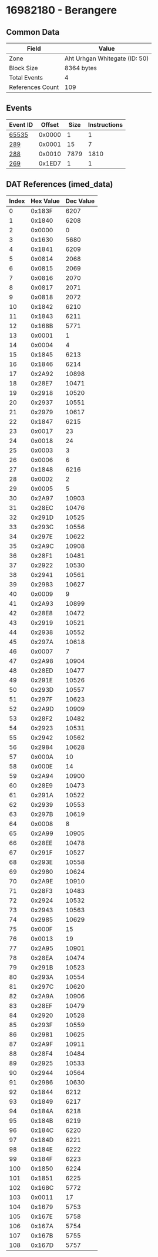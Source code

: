 # 16982180 - Berangere

## Common Data

| Field            | Value                         |
|------------------|-------------------------------|
| Zone             | Aht Urhgan Whitegate (ID: 50) |
| Block Size       | 8364 bytes                    |
| Total Events     | 4                             |
| References Count | 109                           |

## Events

| Event ID            | Offset   |   Size |   Instructions |
|---------------------|----------|--------|----------------|
| [65535](./65535.md) | 0x0000   |      1 |              1 |
| [289](./289.md)     | 0x0001   |     15 |              7 |
| [288](./288.md)     | 0x0010   |   7879 |           1810 |
| [269](./269.md)     | 0x1ED7   |      1 |              1 |

## DAT References (imed_data)

|   Index | Hex Value   |   Dec Value |
|---------|-------------|-------------|
|       0 | 0x183F      |        6207 |
|       1 | 0x1840      |        6208 |
|       2 | 0x0000      |           0 |
|       3 | 0x1630      |        5680 |
|       4 | 0x1841      |        6209 |
|       5 | 0x0814      |        2068 |
|       6 | 0x0815      |        2069 |
|       7 | 0x0816      |        2070 |
|       8 | 0x0817      |        2071 |
|       9 | 0x0818      |        2072 |
|      10 | 0x1842      |        6210 |
|      11 | 0x1843      |        6211 |
|      12 | 0x168B      |        5771 |
|      13 | 0x0001      |           1 |
|      14 | 0x0004      |           4 |
|      15 | 0x1845      |        6213 |
|      16 | 0x1846      |        6214 |
|      17 | 0x2A92      |       10898 |
|      18 | 0x28E7      |       10471 |
|      19 | 0x2918      |       10520 |
|      20 | 0x2937      |       10551 |
|      21 | 0x2979      |       10617 |
|      22 | 0x1847      |        6215 |
|      23 | 0x0017      |          23 |
|      24 | 0x0018      |          24 |
|      25 | 0x0003      |           3 |
|      26 | 0x0006      |           6 |
|      27 | 0x1848      |        6216 |
|      28 | 0x0002      |           2 |
|      29 | 0x0005      |           5 |
|      30 | 0x2A97      |       10903 |
|      31 | 0x28EC      |       10476 |
|      32 | 0x291D      |       10525 |
|      33 | 0x293C      |       10556 |
|      34 | 0x297E      |       10622 |
|      35 | 0x2A9C      |       10908 |
|      36 | 0x28F1      |       10481 |
|      37 | 0x2922      |       10530 |
|      38 | 0x2941      |       10561 |
|      39 | 0x2983      |       10627 |
|      40 | 0x0009      |           9 |
|      41 | 0x2A93      |       10899 |
|      42 | 0x28E8      |       10472 |
|      43 | 0x2919      |       10521 |
|      44 | 0x2938      |       10552 |
|      45 | 0x297A      |       10618 |
|      46 | 0x0007      |           7 |
|      47 | 0x2A98      |       10904 |
|      48 | 0x28ED      |       10477 |
|      49 | 0x291E      |       10526 |
|      50 | 0x293D      |       10557 |
|      51 | 0x297F      |       10623 |
|      52 | 0x2A9D      |       10909 |
|      53 | 0x28F2      |       10482 |
|      54 | 0x2923      |       10531 |
|      55 | 0x2942      |       10562 |
|      56 | 0x2984      |       10628 |
|      57 | 0x000A      |          10 |
|      58 | 0x000E      |          14 |
|      59 | 0x2A94      |       10900 |
|      60 | 0x28E9      |       10473 |
|      61 | 0x291A      |       10522 |
|      62 | 0x2939      |       10553 |
|      63 | 0x297B      |       10619 |
|      64 | 0x0008      |           8 |
|      65 | 0x2A99      |       10905 |
|      66 | 0x28EE      |       10478 |
|      67 | 0x291F      |       10527 |
|      68 | 0x293E      |       10558 |
|      69 | 0x2980      |       10624 |
|      70 | 0x2A9E      |       10910 |
|      71 | 0x28F3      |       10483 |
|      72 | 0x2924      |       10532 |
|      73 | 0x2943      |       10563 |
|      74 | 0x2985      |       10629 |
|      75 | 0x000F      |          15 |
|      76 | 0x0013      |          19 |
|      77 | 0x2A95      |       10901 |
|      78 | 0x28EA      |       10474 |
|      79 | 0x291B      |       10523 |
|      80 | 0x293A      |       10554 |
|      81 | 0x297C      |       10620 |
|      82 | 0x2A9A      |       10906 |
|      83 | 0x28EF      |       10479 |
|      84 | 0x2920      |       10528 |
|      85 | 0x293F      |       10559 |
|      86 | 0x2981      |       10625 |
|      87 | 0x2A9F      |       10911 |
|      88 | 0x28F4      |       10484 |
|      89 | 0x2925      |       10533 |
|      90 | 0x2944      |       10564 |
|      91 | 0x2986      |       10630 |
|      92 | 0x1844      |        6212 |
|      93 | 0x1849      |        6217 |
|      94 | 0x184A      |        6218 |
|      95 | 0x184B      |        6219 |
|      96 | 0x184C      |        6220 |
|      97 | 0x184D      |        6221 |
|      98 | 0x184E      |        6222 |
|      99 | 0x184F      |        6223 |
|     100 | 0x1850      |        6224 |
|     101 | 0x1851      |        6225 |
|     102 | 0x168C      |        5772 |
|     103 | 0x0011      |          17 |
|     104 | 0x1679      |        5753 |
|     105 | 0x167E      |        5758 |
|     106 | 0x167A      |        5754 |
|     107 | 0x167B      |        5755 |
|     108 | 0x167D      |        5757 |
